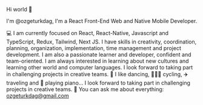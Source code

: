 Hi world 👋

I'm @ozgeturkdag, I'm a React Front-End Web and Native Mobile Developer.

💻 I am currently focused on React, React-Native, Javascript and TypeScript, Redux, Tailwind, Next JS.
I have skills in creativity, coordination, planning, organization, implementation, time management and project development. 
I am also a passionate learner and developer, confident and team-oriented. 
I am always interested in learning about new cultures and learning other world and computer languages.
I look forward to taking part in challenging projects in creative teams.
💃 I like dancing, 🚴🏻‍♀️ cycling, ✈️ traveling and 🎹 playing piano...
I look forward to taking part in challenging projects in creative teams.
💬 You can ask me about everything: ozgeturkdag@gmail.com
